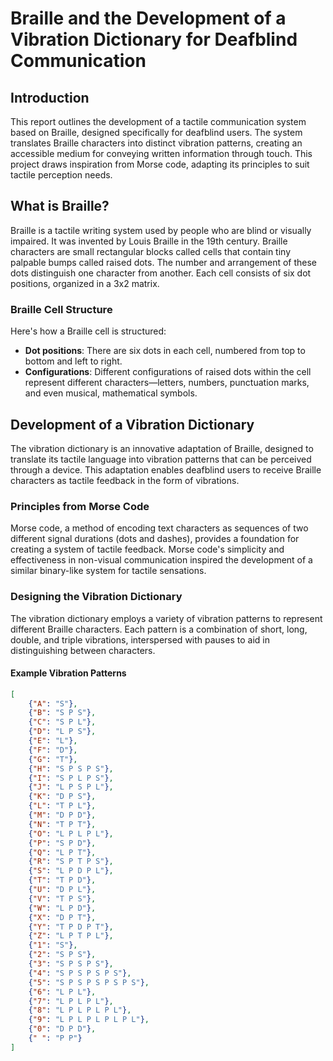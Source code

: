 # Braille and the Development of a Vibration Dictionary for Deafblind Communication

## Introduction

This report outlines the development of a tactile communication system based on Braille, designed specifically for deafblind users. The system translates Braille characters into distinct vibration patterns, creating an accessible medium for conveying written information through touch. This project draws inspiration from Morse code, adapting its principles to suit tactile perception needs.

## What is Braille?

Braille is a tactile writing system used by people who are blind or visually impaired. It was invented by Louis Braille in the 19th century. Braille characters are small rectangular blocks called cells that contain tiny palpable bumps called raised dots. The number and arrangement of these dots distinguish one character from another. Each cell consists of six dot positions, organized in a 3x2 matrix.

### Braille Cell Structure

Here's how a Braille cell is structured:

- **Dot positions**: There are six dots in each cell, numbered from top to bottom and left to right.
- **Configurations**: Different configurations of raised dots within the cell represent different characters—letters, numbers, punctuation marks, and even musical, mathematical symbols.

## Development of a Vibration Dictionary

The vibration dictionary is an innovative adaptation of Braille, designed to translate its tactile language into vibration patterns that can be perceived through a device. This adaptation enables deafblind users to receive Braille characters as tactile feedback in the form of vibrations.

### Principles from Morse Code

Morse code, a method of encoding text characters as sequences of two different signal durations (dots and dashes), provides a foundation for creating a system of tactile feedback. Morse code's simplicity and effectiveness in non-visual communication inspired the development of a similar binary-like system for tactile sensations.

### Designing the Vibration Dictionary

The vibration dictionary employs a variety of vibration patterns to represent different Braille characters. Each pattern is a combination of short, long, double, and triple vibrations, interspersed with pauses to aid in distinguishing between characters.

#### Example Vibration Patterns

```json
[
    {"A": "S"},
    {"B": "S P S"},
    {"C": "S P L"},
    {"D": "L P S"},
    {"E": "L"},
    {"F": "D"},
    {"G": "T"},
    {"H": "S P S P S"},
    {"I": "S P L P S"},
    {"J": "L P S P L"},
    {"K": "D P S"},
    {"L": "T P L"},
    {"M": "D P D"},
    {"N": "T P T"},
    {"O": "L P L P L"},
    {"P": "S P D"},
    {"Q": "L P T"},
    {"R": "S P T P S"},
    {"S": "L P D P L"},
    {"T": "T P D"},
    {"U": "D P L"},
    {"V": "T P S"},
    {"W": "L P D"},
    {"X": "D P T"},
    {"Y": "T P D P T"},
    {"Z": "L P T P L"},
    {"1": "S"},
    {"2": "S P S"},
    {"3": "S P S P S"},
    {"4": "S P S P S P S"},
    {"5": "S P S P S P S P S"},
    {"6": "L P L"},
    {"7": "L P L P L"},
    {"8": "L P L P L P L"},
    {"9": "L P L P L P L P L"},
    {"0": "D P D"},
    {" ": "P P"}
]


